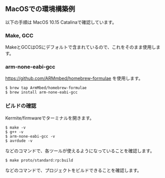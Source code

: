 
## MacOSでの環境構築例

以下の手順は MacOS 10.15 Catalinaで確認しています。

### Make, GCC
 MakeとGCCはOSにデフォルトで含まれているので、これをそのまま使用します。

### arm-none-eabi-gcc
https://github.com/ARMmbed/homebrew-formulae を使用します。
```
$ brew tap ArmMbed/homebrew-formulae
$ brew install arm-none-eabi-gcc
```

### ビルドの確認

Kermite/firmwareでターミナルを開きます。
```
$ make -v
$ g++ -v
$ arm-none-eabi-gcc -v
$ avrdude -v
```
などのコマンドで、各ツールが使えるようになっていることを確認します。

```
$ make proto/standard:rp:build
```
などのコマンドで、プロジェクトをビルドできることを確認します。